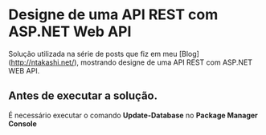 # Designe de uma API REST com ASP.NET Web API

Solução utilizada na série de posts que fiz em meu [Blog] (http://ntakashi.net/), mostrando designe de uma API REST com ASP.NET WEB API.

## Antes de executar a solução.

É necessário executar o comando **Update-Database** no **Package Manager Console**
